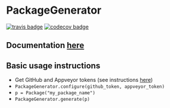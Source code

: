 # PackageGenerator

[![travis badge][travis_badge]][travis_url]
[![codecov badge][codecov_badge]][codecov_url]

## Documentation [here][documenter_latest]

[travis_badge]: https://travis-ci.org/bramtayl/PackageGenerator.jl.svg?branch=master
[travis_url]: https://travis-ci.org/bramtayl/PackageGenerator.jl

[codecov_badge]: http://codecov.io/github/bramtayl/PackageGenerator.jl/coverage.svg?branch=master
[codecov_url]: http://codecov.io/github/bramtayl/PackageGenerator.jl?branch=master

[documenter_stable]: https://bramtayl.github.io/PackageGenerator.jl/stable
[documenter_latest]: https://bramtayl.github.io/PackageGenerator.jl/latest

## Basic usage instructions   

- Get GitHub and Appveyor tokens (see instructions [here](https://bramtayl.github.io/PackageGenerator.jl/latest/index.html#PackageGenerator.configure-Tuple))
- `PackageGenerator.configure(github_token, appveyor_token)`
- `p = Package("my_package_name")`
- `PackageGenerator.generate(p)`
